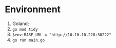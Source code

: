 

# Environment

1. Goland;
2. `go mod tidy`
3. `$env:BASE_URL = "http://10.10.10.220:30222"`
4. `go run main.go`